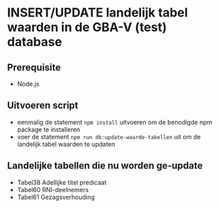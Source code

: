 # INSERT/UPDATE landelijk tabel waarden in de GBA-V (test) database

## Prerequisite
- Node.js

## Uitvoeren script

- eenmalig de statement `npm install` uitvoeren om de benodigde npm package te installeren
- voer de statement `npm run db:update-waarde-tabellen` uit om de landelijk tabel waarden te updaten

## Landelijke tabellen die nu worden ge-update

- Tabel38 Adellijke titel predicaat
- Tabel60 RNI-deelnemers
- Tabel61 Gezagsverhouding
